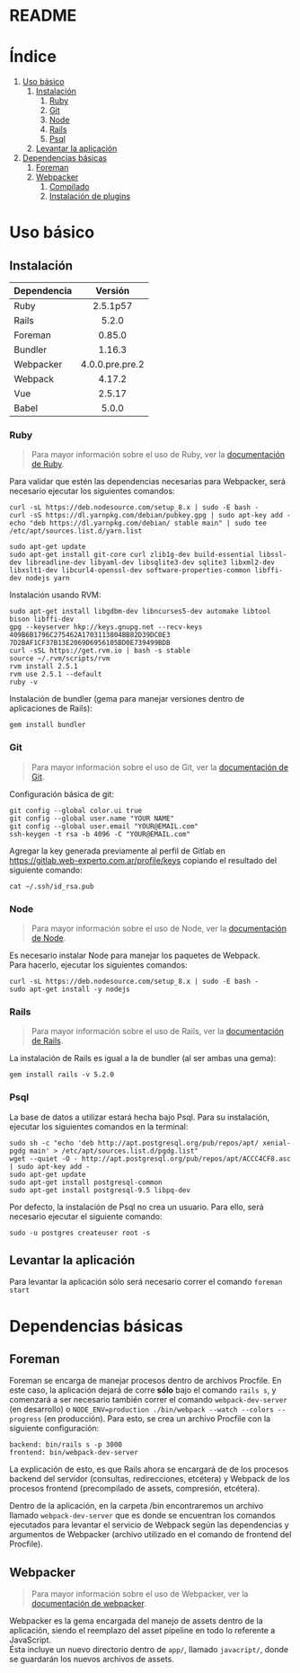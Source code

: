 # README

# Índice

1. [Uso básico](#uso-básico)  
   1. [Instalación](#instalación)
      1. [Ruby](#ruby)  
      2. [Git](#git)  
      3. [Node](#node)  
      4. [Rails](#rails)  
      5. [Psql](#psql)  
   2. [Levantar la aplicación](#levantar-la-aplicación)  
2. [Dependencias básicas](#dependencias-básicas)  
   1. [Foreman](#foreman)  
   2. [Webpacker](#webpacker)  
      1. [Compilado](#compilado)  
      2. [Instalación de plugins](#instalación-de-plugins)  

# Uso básico

## Instalación

| Dependencia | Versión         |
| ----------- | :-------------: |
| Ruby        | 2.5.1p57        |
| Rails       | 5.2.0           |
| Foreman     | 0.85.0          |
| Bundler     | 1.16.3          |
| Webpacker   | 4.0.0.pre.pre.2 |
| Webpack     | 4.17.2          |
| Vue         | 2.5.17          |
| Babel       | 5.0.0           |

### Ruby

> Para mayor información sobre el uso de Ruby, ver la [documentación de Ruby](doc/RUBY.md).

Para validar que estén las dependencias necesarias para Webpacker, será necesario ejecutar los siguientes comandos: 

```shell
curl -sL https://deb.nodesource.com/setup_8.x | sudo -E bash -
curl -sS https://dl.yarnpkg.com/debian/pubkey.gpg | sudo apt-key add -
echo "deb https://dl.yarnpkg.com/debian/ stable main" | sudo tee /etc/apt/sources.list.d/yarn.list

sudo apt-get update
sudo apt-get install git-core curl zlib1g-dev build-essential libssl-dev libreadline-dev libyaml-dev libsqlite3-dev sqlite3 libxml2-dev libxslt1-dev libcurl4-openssl-dev software-properties-common libffi-dev nodejs yarn
```

Instalación usando RVM:

```shell
sudo apt-get install libgdbm-dev libncurses5-dev automake libtool bison libffi-dev
gpg --keyserver hkp://keys.gnupg.net --recv-keys 409B6B1796C275462A1703113804BB82D39DC0E3 7D2BAF1CF37B13E2069D6956105BD0E739499BDB
curl -sSL https://get.rvm.io | bash -s stable
source ~/.rvm/scripts/rvm
rvm install 2.5.1
rvm use 2.5.1 --default
ruby -v
```

Instalación de bundler (gema para manejar versiones dentro de aplicaciones de Rails):
```shell
gem install bundler
```

### Git

> Para mayor información sobre el uso de Git, ver la [documentación de Git](doc/GIT.md).

Configuración básica de git:

```shell
git config --global color.ui true
git config --global user.name "YOUR NAME"
git config --global user.email "YOUR@EMAIL.com"
ssh-keygen -t rsa -b 4096 -C "YOUR@EMAIL.com"
```

Agregar la key generada previamente al perfil de Gitlab en https://gitlab.web-experto.com.ar/profile/keys copiando el resultado del siguiente comando:
```shell
cat ~/.ssh/id_rsa.pub
```

### Node

> Para mayor información sobre el uso de Node, ver la [documentación de Node](doc/NODE.md).

Es necesario instalar Node para manejar los paquetes de Webpack.  
Para hacerlo, ejecutar los siguientes comandos:
```shell
curl -sL https://deb.nodesource.com/setup_8.x | sudo -E bash -
sudo apt-get install -y nodejs
```

### Rails

> Para mayor información sobre el uso de Rails, ver la [documentación de Rails](doc/RAILS.md).

La instalación de Rails es igual a la de bundler (al ser ambas una gema):

```shell
gem install rails -v 5.2.0
```

### Psql

La base de datos a utilizar estará hecha bajo Psql. Para su instalación, ejecutar los siguientes comandos en la terminal:

```shell
sudo sh -c "echo 'deb http://apt.postgresql.org/pub/repos/apt/ xenial-pgdg main' > /etc/apt/sources.list.d/pgdg.list"
wget --quiet -O - http://apt.postgresql.org/pub/repos/apt/ACCC4CF8.asc | sudo apt-key add -
sudo apt-get update
sudo apt-get install postgresql-common
sudo apt-get install postgresql-9.5 libpq-dev
```

Por defecto, la instalación de Psql no crea un usuario. Para ello, será necesario ejecutar el siguiente comando:
```shell
sudo -u postgres createuser root -s
```

## Levantar la aplicación

Para levantar la aplicación sólo será necesario correr el comando `foreman start`

# Dependencias básicas

## Foreman

Foreman se encarga de manejar procesos dentro de archivos Procfile. En este caso, la aplicación dejará de corre **sólo** bajo el comando `rails s`, y comenzará a ser necesario también correr el comando `webpack-dev-server` (en desarrollo) o `NODE_ENV=production ./bin/webpack --watch --colors --progress` (en producción). 
Para esto, se crea un archivo Procfile con la siguiente configuración:
```
backend: bin/rails s -p 3000    
frontend: bin/webpack-dev-server
```

La explicación de esto, es que Rails ahora se encargará de de los procesos backend del servidor (consultas, redirecciones, etcétera) y Webpack de los procesos frontend (precompilado de assets, compresión, etcétera). 

Dentro de la aplicación, en la carpeta /bin encontraremos un archivo llamado `webpack-dev-server` que es donde se encuentran los comandos ejecutados para levantar el servicio de Webpack según las dependencias y argumentos de Webpacker (archivo utilizado en el comando de frontend del Procfile).

## Webpacker

> Para mayor información sobre el uso de Webpacker, ver la [documentación de webpacker](doc/WEBPACKER.md).

Webpacker es la gema encargada del manejo de assets dentro de la aplicación, siendo el reemplazo del asset pipeline en todo lo referente a JavaScript.  
Ésta incluye un nuevo directorio dentro de `app/`, llamado `javacript/`, donde se guardarán los nuevos archivos de assets.  